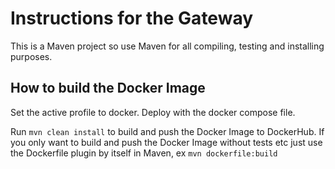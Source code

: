 # Instructions for the Gateway

This is a Maven project so use Maven for all compiling, testing and installing purposes.

## How to build the Docker Image

Set the active profile to docker. Deploy with the docker compose file.

Run `mvn clean install` to build and push the Docker Image to DockerHub. 
If you only want to build and push the Docker Image without tests etc just use the 
Dockerfile plugin by itself in Maven, ex `mvn dockerfile:build`

